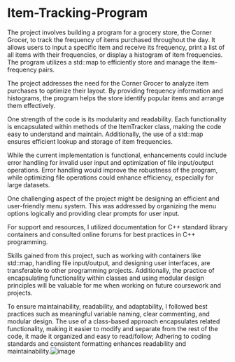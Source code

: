 # Item-Tracking-Program
The project involves building a program for a grocery store, the Corner Grocer, to track the frequency of items purchased throughout the day. It allows users to input a specific item and receive its frequency, print a list of all items with their frequencies, or display a histogram of item frequencies. The program utilizes a std::map to efficiently store and manage the item-frequency pairs.

The project addresses the need for the Corner Grocer to analyze item purchases to optimize their layout. By providing frequency information and histograms, the program helps the store identify popular items and arrange them effectively.

One strength of the code is its modularity and readability. Each functionality is encapsulated within methods of the ItemTracker class, making the code easy to understand and maintain. Additionally, the use of a std::map ensures efficient lookup and storage of item frequencies.

While the current implementation is functional, enhancements could include error handling for invalid user input and optimization of file input/output operations. Error handling would improve the robustness of the program, while optimizing file operations could enhance efficiency, especially for large datasets.

One challenging aspect of the project might be designing an efficient and user-friendly menu system. This was addressed by organizing the menu options logically and providing clear prompts for user input.

For support and resources, I utilized documentation for C++ standard library containers and consulted online forums for best practices in C++ programming.

Skills gained from this project, such as working with containers like std::map, handling file input/output, and designing user interfaces, are transferable to other programming projects. Additionally, the practice of encapsulating functionality within classes and using modular design principles will be valuable for me when working on future coursework and projects.

To ensure maintainability, readability, and adaptability, I followed best practices such as meaningful variable naming, clear commenting, and modular design. The use of a class-based approach encapsulates related functionality, making it easier to modify and separate from the rest of the code, it made it organized and easy to read/follow; Adhering to coding standards and consistent formatting enhances readability and maintainability.![image](https://github.com/DianaxG/Item-Tracking-Program/assets/168024520/1fe9420c-1d38-406f-aa36-1ab3f9e538fe)
